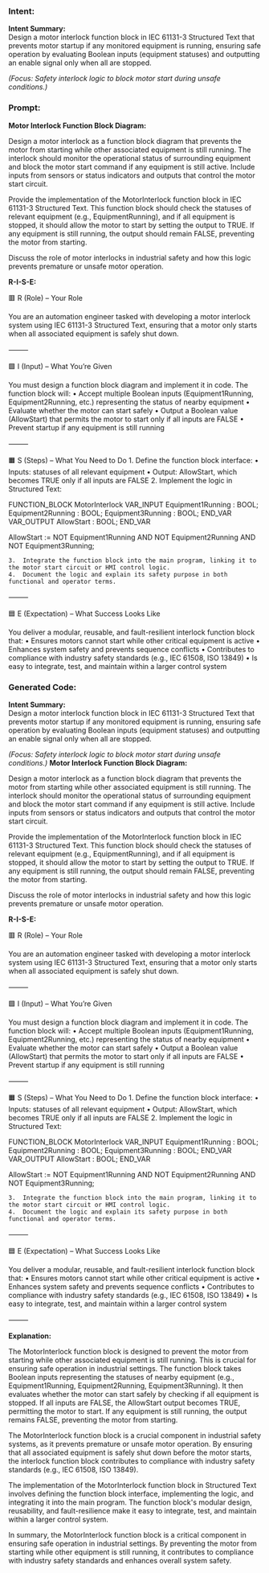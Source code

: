 ### Intent:
**Intent Summary:**  
Design a motor interlock function block in IEC 61131-3 Structured Text that prevents motor startup if any monitored equipment is running, ensuring safe operation by evaluating Boolean inputs (equipment statuses) and outputting an enable signal only when all are stopped.  

*(Focus: Safety interlock logic to block motor start during unsafe conditions.)*

### Prompt:
**Motor Interlock Function Block Diagram:**

Design a motor interlock as a function block diagram that prevents the motor from starting while other associated equipment is still running. The interlock should monitor the operational status of surrounding equipment and block the motor start command if any equipment is still active. Include inputs from sensors or status indicators and outputs that control the motor start circuit.

Provide the implementation of the MotorInterlock function block in IEC 61131-3 Structured Text. This function block should check the statuses of relevant equipment (e.g., EquipmentRunning), and if all equipment is stopped, it should allow the motor to start by setting the output to TRUE. If any equipment is still running, the output should remain FALSE, preventing the motor from starting.

Discuss the role of motor interlocks in industrial safety and how this logic prevents premature or unsafe motor operation.

**R-I-S-E:**

🟥 R (Role) – Your Role

You are an automation engineer tasked with developing a motor interlock system using IEC 61131-3 Structured Text, ensuring that a motor only starts when all associated equipment is safely shut down.

⸻

🟩 I (Input) – What You’re Given

You must design a function block diagram and implement it in code. The function block will:
	•	Accept multiple Boolean inputs (Equipment1Running, Equipment2Running, etc.) representing the status of nearby equipment
	•	Evaluate whether the motor can start safely
	•	Output a Boolean value (AllowStart) that permits the motor to start only if all inputs are FALSE
	•	Prevent startup if any equipment is still running

⸻

🟧 S (Steps) – What You Need to Do
	1.	Define the function block interface:
	•	Inputs: statuses of all relevant equipment
	•	Output: AllowStart, which becomes TRUE only if all inputs are FALSE
	2.	Implement the logic in Structured Text:

 FUNCTION_BLOCK MotorInterlock
VAR_INPUT
    Equipment1Running : BOOL;
    Equipment2Running : BOOL;
    Equipment3Running : BOOL;
END_VAR
VAR_OUTPUT
    AllowStart : BOOL;
END_VAR

AllowStart := NOT Equipment1Running AND NOT Equipment2Running AND NOT Equipment3Running;

	3.	Integrate the function block into the main program, linking it to the motor start circuit or HMI control logic.
	4.	Document the logic and explain its safety purpose in both functional and operator terms.

⸻

🟦 E (Expectation) – What Success Looks Like

You deliver a modular, reusable, and fault-resilient interlock function block that:
	•	Ensures motors cannot start while other critical equipment is active
	•	Enhances system safety and prevents sequence conflicts
	•	Contributes to compliance with industry safety standards (e.g., IEC 61508, ISO 13849)
	•	Is easy to integrate, test, and maintain within a larger control system

### Generated Code:
**Intent Summary:**  
Design a motor interlock function block in IEC 61131-3 Structured Text that prevents motor startup if any monitored equipment is running, ensuring safe operation by evaluating Boolean inputs (equipment statuses) and outputting an enable signal only when all are stopped.  

*(Focus: Safety interlock logic to block motor start during unsafe conditions.)*
**Motor Interlock Function Block Diagram:**

Design a motor interlock as a function block diagram that prevents the motor from starting while other associated equipment is still running. The interlock should monitor the operational status of surrounding equipment and block the motor start command if any equipment is still active. Include inputs from sensors or status indicators and outputs that control the motor start circuit.

Provide the implementation of the MotorInterlock function block in IEC 61131-3 Structured Text. This function block should check the statuses of relevant equipment (e.g., EquipmentRunning), and if all equipment is stopped, it should allow the motor to start by setting the output to TRUE. If any equipment is still running, the output should remain FALSE, preventing the motor from starting.

Discuss the role of motor interlocks in industrial safety and how this logic prevents premature or unsafe motor operation.

**R-I-S-E:**

🟥 R (Role) – Your Role

You are an automation engineer tasked with developing a motor interlock system using IEC 61131-3 Structured Text, ensuring that a motor only starts when all associated equipment is safely shut down.

⸻

🟩 I (Input) – What You’re Given

You must design a function block diagram and implement it in code. The function block will:
	•	Accept multiple Boolean inputs (Equipment1Running, Equipment2Running, etc.) representing the status of nearby equipment
	•	Evaluate whether the motor can start safely
	•	Output a Boolean value (AllowStart) that permits the motor to start only if all inputs are FALSE
	•	Prevent startup if any equipment is still running

⸻

🟧 S (Steps) – What You Need to Do
	1.	Define the function block interface:
	•	Inputs: statuses of all relevant equipment
	•	Output: AllowStart, which becomes TRUE only if all inputs are FALSE
	2.	Implement the logic in Structured Text:

 FUNCTION_BLOCK MotorInterlock
VAR_INPUT
    Equipment1Running : BOOL;
    Equipment2Running : BOOL;
    Equipment3Running : BOOL;
END_VAR
VAR_OUTPUT
    AllowStart : BOOL;
END_VAR

AllowStart := NOT Equipment1Running AND NOT Equipment2Running AND NOT Equipment3Running;

	3.	Integrate the function block into the main program, linking it to the motor start circuit or HMI control logic.
	4.	Document the logic and explain its safety purpose in both functional and operator terms.

⸻

🟦 E (Expectation) – What Success Looks Like

You deliver a modular, reusable, and fault-resilient interlock function block that:
	•	Ensures motors cannot start while other critical equipment is active
	•	Enhances system safety and prevents sequence conflicts
	•	Contributes to compliance with industry safety standards (e.g., IEC 61508, ISO 13849)
	•	Is easy to integrate, test, and maintain within a larger control system

⸻

**Explanation:**

The MotorInterlock function block is designed to prevent the motor from starting while other associated equipment is still running. This is crucial for ensuring safe operation in industrial settings. The function block takes Boolean inputs representing the statuses of nearby equipment (e.g., Equipment1Running, Equipment2Running, Equipment3Running). It then evaluates whether the motor can start safely by checking if all equipment is stopped. If all inputs are FALSE, the AllowStart output becomes TRUE, permitting the motor to start. If any equipment is still running, the output remains FALSE, preventing the motor from starting.

The MotorInterlock function block is a crucial component in industrial safety systems, as it prevents premature or unsafe motor operation. By ensuring that all associated equipment is safely shut down before the motor starts, the interlock function block contributes to compliance with industry safety standards (e.g., IEC 61508, ISO 13849).

The implementation of the MotorInterlock function block in Structured Text involves defining the function block interface, implementing the logic, and integrating it into the main program. The function block's modular design, reusability, and fault-resilience make it easy to integrate, test, and maintain within a larger control system.

In summary, the MotorInterlock function block is a critical component in ensuring safe operation in industrial settings. By preventing the motor from starting while other equipment is still running, it contributes to compliance with industry safety standards and enhances overall system safety.
